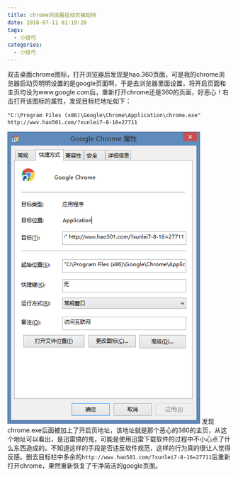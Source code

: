```yaml
---
title: chrome浏览器启动页被劫持
date: 2018-07-11 01:19:20
tags:
  - 小技巧
categories:
  - 小技巧
---
```

双击桌面chrome图标，打开浏览器后发现是hao.360页面，可是我的chrome浏览器启动页明明设置的是google页面啊，于是去浏览器里面设置，将开启页面和主页均设为www.google.com后，重新打开chrome还是360的页面，好恶心！右击打开该图标的属性，发现目标栏地址如下：<!--more-->
```
"C:\Program Files (x86)\Google\Chrome\Application\chrome.exe" http://wwv.hao501.com/?xunlei7-8-16=27711
```
![](chromeIndexPageHijacked/目标.png)
发现chrome.exe后面被加上了开启页地址，该地址就是那个恶心的360的主页，从这个地址可以看出，是迅雷搞的鬼，可能是使用迅雷下载软件的过程中不小心点了什么东西造成的。不知道这样的手段是否违反软件规范，这样的行为真的很让人觉得反感。删去目标栏中多余的`http://wwv.hao501.com/?xunlei7-8-16=27711`后重新打开chrome，果然重新恢复了干净简洁的google页面。